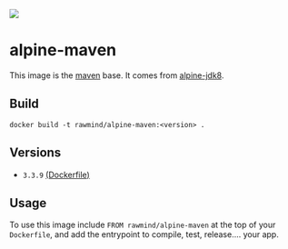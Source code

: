 [![](https://images.microbadger.com/badges/image/rawmind/alpine-maven.svg)](https://microbadger.com/images/rawmind/alpine-maven "Get your own image badge on microbadger.com")

alpine-maven
=============

This image is the [maven][maven] base. It comes from [alpine-jdk8][alpine-jdk8].

## Build

```
docker build -t rawmind/alpine-maven:<version> .
```

## Versions

- `3.3.9` [(Dockerfile)](https://github.com/rawmind0/alpine-maven/blob/3.3.9/Dockerfile)


## Usage

To use this image include `FROM rawmind/alpine-maven` at the top of your `Dockerfile`, and add the entrypoint to compile, test, release.... your app.

[alpine-jdk8]: https://github.com/rawmind0/alpine-jdk8/
[maven]: https://maven.apache.org